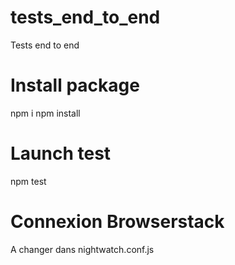 # tests_end_to_end
Tests end to end

# Install package
npm i 
npm install

# Launch test
npm test 

# Connexion Browserstack
A changer dans nightwatch.conf.js